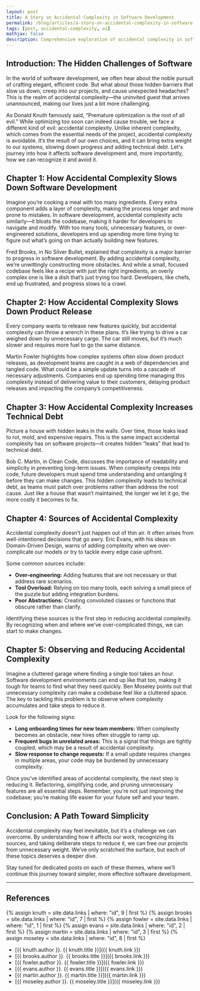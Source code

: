 ```yaml
---
layout: post
title: A Story on Accidental Complexity in Software Development
permalink: /blog/articles/a-story-on-accidental-complexity-in-software-development/
tags: [post, accidental-complexity, ai]
mathjax: false
description: Comprehensive exploration of accidental complexity in software development through real-world stories, examining how unnecessary complications slow development, impact maintainability, and practical strategies for identifying and eliminating avoidable complexity.
---
```


## Introduction: The Hidden Challenges of Software

In the world of software development, we often hear about the noble pursuit of crafting elegant, efficient code. But what about those hidden barriers that slow us down, creep into our projects, and cause unexpected headaches? This is the realm of accidental complexity—the uninvited guest that arrives unannounced, making our lives just a bit more challenging.

As Donald Knuth famously said, “Premature optimization is the root of all evil.” While optimizing too soon can indeed cause trouble, we face a different kind of evil: accidental complexity. Unlike inherent complexity, which comes from the essential needs of the project, accidental complexity is avoidable. It’s the result of our own choices, and it can bring extra weight to our systems, slowing down progress and adding technical debt. Let's journey into how it affects software development and, more importantly, how we can recognize it and avoid it.

## Chapter 1: How Accidental Complexity Slows Down Software Development

Imagine you’re cooking a meal with too many ingredients. Every extra component adds a layer of complexity, making the process longer and more prone to mistakes. In software development, accidental complexity acts similarly—it bloats the codebase, making it harder for developers to navigate and modify. With too many tools, unnecessary features, or over-engineered solutions, developers end up spending more time trying to figure out what’s going on than actually building new features.

Fred Brooks, in No Silver Bullet, explained that complexity is a major barrier to progress in software development. By adding accidental complexity, we’re unwittingly constructing more obstacles. And while a small, focused codebase feels like a recipe with just the right ingredients, an overly complex one is like a dish that’s just trying too hard. Developers, like chefs, end up frustrated, and progress slows to a crawl.

## Chapter 2: How Accidental Complexity Slows Down Product Release

Every company wants to release new features quickly, but accidental complexity can throw a wrench in these plans. It’s like trying to drive a car weighed down by unnecessary cargo. The car still moves, but it’s much slower and requires more fuel to go the same distance.

Martin Fowler highlights how complex systems often slow down product releases, as development teams are caught in a web of dependencies and tangled code. What could be a simple update turns into a cascade of necessary adjustments. Companies end up spending time managing this complexity instead of delivering value to their customers, delaying product releases and impacting the company’s competitiveness.

## Chapter 3: How Accidental Complexity Increases Technical Debt

Picture a house with hidden leaks in the walls. Over time, those leaks lead to rot, mold, and expensive repairs. This is the same impact accidental complexity has on software projects—it creates hidden “leaks” that lead to technical debt.

Bob C. Martin, in Clean Code, discusses the importance of readability and simplicity in preventing long-term issues. When complexity creeps into code, future developers must spend time understanding and untangling it before they can make changes. This hidden complexity leads to technical debt, as teams must patch over problems rather than address the root cause. Just like a house that wasn’t maintained, the longer we let it go, the more costly it becomes to fix.

## Chapter 4: Sources of Accidental Complexity

Accidental complexity doesn’t just happen out of thin air. It often arises from well-intentioned decisions that go awry. Eric Evans, with his ideas on Domain-Driven Design, warns of adding complexity when we over-complicate our models or try to tackle every edge case upfront.

Some common sources include:

* **Over-engineering:** Adding features that are not necessary or that address rare scenarios.
* **Tool Overload:** Relying on too many tools, each solving a small piece of the puzzle but adding integration burdens.
* **Poor Abstractions:** Creating convoluted classes or functions that obscure rather than clarify.

Identifying these sources is the first step in reducing accidental complexity. By recognizing when and where we’ve over-complicated things, we can start to make changes.

## Chapter 5: Observing and Reducing Accidental Complexity

Imagine a cluttered garage where finding a single tool takes an hour. Software development environments can end up like that too, making it tough for teams to find what they need quickly. Ben Moseley points out that unnecessary complexity can make a codebase feel like a cluttered space. The key to tackling this problem is to observe where complexity accumulates and take steps to reduce it.

Look for the following signs:

* **Long onboarding times for new team members:** When complexity becomes an obstacle, new hires often struggle to ramp up.
* **Frequent bugs in unrelated areas:** This is a signal that things are tightly coupled, which may be a result of accidental complexity.
* **Slow response to change requests:** If a small update requires changes in multiple areas, your code may be burdened by unnecessary complexity.

Once you’ve identified areas of accidental complexity, the next step is reducing it. Refactoring, simplifying code, and pruning unnecessary features are all essential steps. Remember, you’re not just improving the codebase; you’re making life easier for your future self and your team.

## Conclusion: A Path Toward Simplicity

Accidental complexity may feel inevitable, but it’s a challenge we can overcome. By understanding how it affects our work, recognizing its sources, and taking deliberate steps to reduce it, we can free our projects from unnecessary weight. We’ve only scratched the surface, but each of these topics deserves a deeper dive.

Stay tuned for dedicated posts on each of these themes, where we’ll continue this journey toward simpler, more effective software development.

---

## References

{% assign knuth = site.data.links | where: "id", 9 | first %}
{% assign brooks = site.data.links | where: "id", 7 | first %}
{% assign fowler = site.data.links | where: "id", 1 | first %}
{% assign evans = site.data.links | where: "id", 2 | first %}
{% assign martin = site.data.links | where: "id", 3 | first %}
{% assign moseley = site.data.links | where: "id", 8 | first %}

* [{{ knuth.author }}. {{ knuth.title }}]({{ knuth.link }})
* [{{ brooks.author }}. {{ brooks.title }}]({{ brooks.link }})
* [{{ fowler.author }}. {{ fowler.title }}]({{ fowler.link }})
* [{{ evans.author }}. {{ evans.title }}]({{ evans.link }})
* [{{ martin.author }}. {{ martin.title }}]({{ martin.link }})
* [{{ moseley.author }}. {{ moseley.title }}]({{ moseley.link }})
